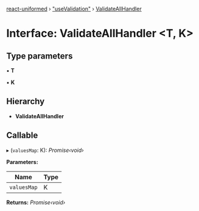 [react-uniformed](../README.md) › ["useValidation"](../modules/_usevalidation_.md) › [ValidateAllHandler](_usevalidation_.validateallhandler.md)

# Interface: ValidateAllHandler <**T, K**>

## Type parameters

▪ **T**

▪ **K**

## Hierarchy

* **ValidateAllHandler**

## Callable

▸ (`valuesMap`: K): *Promise‹void›*

**Parameters:**

Name | Type |
------ | ------ |
`valuesMap` | K |

**Returns:** *Promise‹void›*

